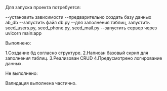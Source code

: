 Для запуска проекта потребуется:

 --установить зависимости
 --предварительно создать базу данных ab_db
 --запустить файл db.py
 --для заполнения таблиц, запустить seed_users.py, seed_phone.py, seed_mail.py
 --запустить сервер через uvicorn main:app
 
 
Выполнено:

 1.Создание бд согласно структуре.
 2.Написан базовый скрип для заполнения таблиц.
 3.Реализован CRUD
 4.Предусмотрено логирование данных.
 
Не выполнено:

Валидация выполнена частично.
